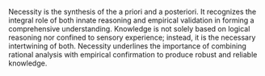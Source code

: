 

Necessity is the synthesis of the a priori and a posteriori. It recognizes the integral role of both innate reasoning and empirical validation in forming a comprehensive understanding. Knowledge is not solely based on logical reasoning nor confined to sensory experience; instead, it is the necessary intertwining of both. Necessity underlines the importance of combining rational analysis with empirical confirmation to produce robust and reliable knowledge.
